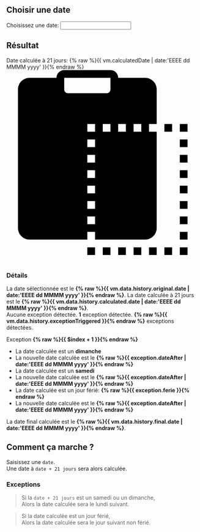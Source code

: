 ## Choisir une date

<column class="initial-date">
    <label class="initial-date-label"
           for="initialDate">
        Choisissez une date:
    </label>
    <datepicker class="initial-date-datepicker"
                date-set="{% raw %}{{vm.data.today}}{% endraw %}"
                date-format="EEEE dd MMMM yyyy"
                date-week-start-day="1"
                date-typer="false"
                button-prev="<svg viewBox='0 0 50 50'><g><path d='M 34.960938 2.980469 C 34.441406 2.996094 33.949219 3.214844 33.585938 3.585938 L 13.585938 23.585938 C 12.804688 24.367188 12.804688 25.632813 13.585938 26.414063 L 33.585938 46.414063 C 34.085938 46.9375 34.832031 47.148438 35.535156 46.964844 C 36.234375 46.78125 36.78125 46.234375 36.964844 45.535156 C 37.148438 44.832031 36.9375 44.085938 36.414063 43.585938 L 17.828125 25 L 36.414063 6.414063 C 37.003906 5.839844 37.183594 4.960938 36.863281 4.199219 C 36.539063 3.441406 35.785156 2.957031 34.960938 2.980469 Z '></path></g></svg>"
                button-next="<svg viewBox='0 0 50 50'><g><path d='M 14.980469 2.980469 C 14.164063 2.980469 13.433594 3.476563 13.128906 4.230469 C 12.820313 4.984375 13.003906 5.847656 13.585938 6.414063 L 32.171875 25 L 13.585938 43.585938 C 13.0625 44.085938 12.851563 44.832031 13.035156 45.535156 C 13.21875 46.234375 13.765625 46.78125 14.464844 46.964844 C 15.167969 47.148438 15.914063 46.9375 16.414063 46.414063 L 36.414063 26.414063 C 37.195313 25.632813 37.195313 24.367188 36.414063 23.585938 L 16.414063 3.585938 C 16.035156 3.199219 15.519531 2.980469 14.980469 2.980469 Z '></path></g></svg>"
                button-prev-title="Précédent"
                button-next-title="Suivant"
                date-month-title="Mois sélectionné"
                date-year-title="Année sélectionnée"
                datepicker-toggle="false"
                datepicker-show="{% raw %}{{vm.data.showDatepicker}}{% endraw %}"
                ng-mouseenter="vm.data.isHoverDatepicker = true"
                ng-mouseleave="vm.data.isHoverDatepicker = false">
        <input class="initial-date-input"
               ng-class="{selected: vm.data.showDatepicker}"
               type="text" 
               ng-model="vm.initialDate" 
               id="initialDate" 
               name="initialDate"
               tabindex="0"
               onfocus="this.blur()"
               on-enter="vm.methods.onDatepickerEnter()"
               ng-focus="vm.methods.onDatepickerFocus($event)">
    </datepicker>
</column>

## Résultat

<column class="calculated-date">
    <span class="calculated-date-label">
        Date calculée à 21 jours:
    </span>
    <row>
        <date class="calculated-date-value-container">
            <value class="calculated-date-value">{% raw %}{{ vm.calculatedDate | date:'EEEE dd MMMM yyyy' }}{% endraw %}</value>
        </date>
        <copy-btn ngclipboard 
                  data-clipboard-target=".calculated-date-value"
                  ngclipboard-success="vm.methods.onCopySuccess()">
            <svg viewBox="0 0 50 50">
                <g>
                    <path d="M 15 0 C 13.90625 0 13 0.90625 13 2 L 6 2 C 4.347656 2 3 3.347656 3 5 L 3 41 C 3 42.652344 4.347656 44 6 44 L 21 44 L 21 42 L 23 42 L 23 44 L 36 44 C 37.652344 44 39 42.652344 39 41 L 39 16 L 37 16 L 37 14 L 39 14 L 39 5 C 39 3.347656 37.652344 2 36 2 L 29 2 C 29 0.90625 28.09375 0 27 0 Z M 15 2 L 27 2 L 27 5 C 27 5.566406 26.566406 6 26 6 L 16 6 C 15.433594 6 15 5.566406 15 5 Z M 21 14 L 23 14 L 23 16 L 21 16 Z M 25 14 L 27 14 L 27 16 L 25 16 Z M 29 14 L 31 14 L 31 16 L 29 16 Z M 33 14 L 35 14 L 35 16 L 33 16 Z M 41 14 L 41 16 L 43 16 L 43 14 Z M 45 14 L 45 16 L 47 16 L 47 14 Z M 21 18 L 23 18 L 23 20 L 21 20 Z M 45 18 L 45 20 L 47 20 L 47 18 Z M 21 22 L 23 22 L 23 24 L 21 24 Z M 45 22 L 45 24 L 47 24 L 47 22 Z M 21 26 L 23 26 L 23 28 L 21 28 Z M 45 26 L 45 28 L 47 28 L 47 26 Z M 21 30 L 23 30 L 23 32 L 21 32 Z M 45 30 L 45 32 L 47 32 L 47 30 Z M 21 34 L 23 34 L 23 36 L 21 36 Z M 45 34 L 45 36 L 47 36 L 47 34 Z M 21 38 L 23 38 L 23 40 L 21 40 Z M 45 38 L 45 40 L 47 40 L 47 38 Z M 45 42 L 45 44 L 47 44 L 47 42 Z M 21 46 L 21 48 L 23 48 L 23 46 Z M 25 46 L 25 48 L 27 48 L 27 46 Z M 29 46 L 29 48 L 31 48 L 31 46 Z M 33 46 L 33 48 L 35 48 L 35 46 Z M 37 46 L 37 48 L 39 48 L 39 46 Z M 41 46 L 41 48 L 43 48 L 43 46 Z M 45 46 L 45 48 L 47 48 L 47 46 Z "></path>
                </g>
            </svg>
        </copy-btn>
    </row>
</column>

<h3 ng-if="vm.data.history"
    id="détails">
    Détails
</h3>

<p ng-if="vm.data.history">
    <row>
        <span>La date sélectionnée est le <strong>{% raw %}{{ vm.data.history.original.date | date:'EEEE dd MMMM yyyy' }}{% endraw %}</strong>.</span>
    </row>
    <row>
        <span>La date calculée à 21 jours est le <strong>{% raw %}{{ vm.data.history.calculated.date | date:'EEEE dd MMMM yyyy' }}{% endraw %}</strong>.</span>
    </row>
    <br>
    <row ng-if="!vm.data.history.exception">
        <span>Aucune exception détectée.</span>
    </row>
    <row ng-if="vm.data.history.exceptionTriggered === 1">
        <span><strong>1</strong> exception détectée.</span>
    </row>
    <row ng-if="vm.data.history.exceptionTriggered > 1">
        <span><strong>{% raw %}{{ vm.data.history.exceptionTriggered }}{% endraw %}</strong> exceptions détectées.</span>
    </row>
</p>

<error ng-if="vm.data.history && vm.data.history.exception"
       ng-repeat="exception in vm.data.history.exceptionList track by $index"
       ng-switch="exception.type">
    <span>Exception <strong>{% raw %}{{ $index + 1 }}{% endraw %}</strong></span>
    <ul>
        <li ng-switch-when="sunday">La date calculée est un <strong>dimanche</strong></li>
        <li ng-switch-when="sunday">La nouvelle date calculée est le <strong>{% raw %}{{ exception.dateAfter | date:'EEEE dd MMMM yyyy' }}{% endraw %}</strong></li>
        <li ng-switch-when="saturday">La date calculée est un <strong>samedi</strong></li>
        <li ng-switch-when="saturday">La nouvelle date calculée est le <strong>{% raw %}{{ exception.dateAfter | date:'EEEE dd MMMM yyyy' }}{% endraw %}</strong></li>
        <li ng-switch-when="ferie">La date calculée est un jour férié: <strong>{% raw %}{{ exception.ferie }}{% endraw %}</strong></li>
        <li ng-switch-when="ferie">La nouvelle date calculée est le <strong>{% raw %}{{ exception.dateAfter | date:'EEEE dd MMMM yyyy' }}{% endraw %}</strong></li>
    </ul>
</error>

<p ng-if="vm.data.history">
    <row>
        <span>La date final calculée est le <strong>{% raw %}{{ vm.data.history.final.date | date:'EEEE dd MMMM yyyy' }}{% endraw %}</strong>.</span>
    </row>
</p>

## Comment ça marche ?

Saisissez une `date`.  
Une date à `date + 21 jours` sera alors calculée.

### Exceptions

> Si la `date + 21 jours` est un samedi ou un dimanche,  
> Alors la date calculée sera le lundi suivant.

> Si la date calculée est un jour férié,  
> Alors la date calculée sera le jour suivant non férié.

